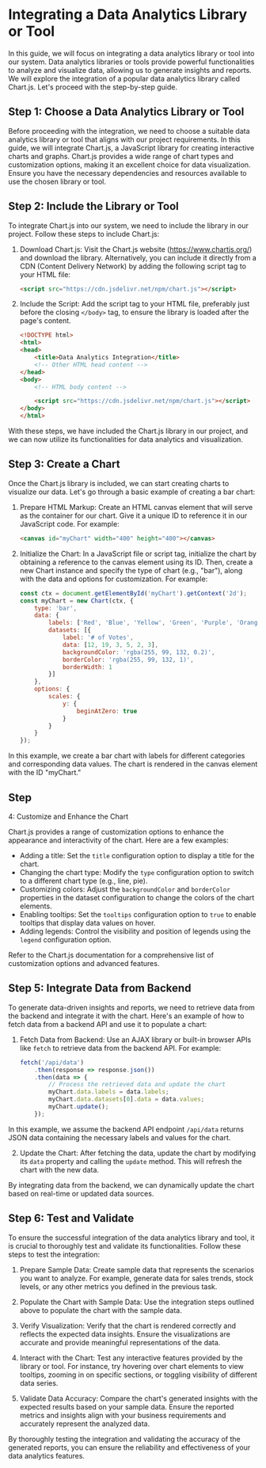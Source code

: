 # Integrating a Data Analytics Library or Tool

In this guide, we will focus on integrating a data analytics library or tool into our system. Data analytics libraries or tools provide powerful functionalities to analyze and visualize data, allowing us to generate insights and reports. We will explore the integration of a popular data analytics library called Chart.js. Let's proceed with the step-by-step guide.

## Step 1: Choose a Data Analytics Library or Tool

Before proceeding with the integration, we need to choose a suitable data analytics library or tool that aligns with our project requirements. In this guide, we will integrate Chart.js, a JavaScript library for creating interactive charts and graphs. Chart.js provides a wide range of chart types and customization options, making it an excellent choice for data visualization. Ensure you have the necessary dependencies and resources available to use the chosen library or tool.

## Step 2: Include the Library or Tool

To integrate Chart.js into our system, we need to include the library in our project. Follow these steps to include Chart.js:

1. Download Chart.js: Visit the Chart.js website (https://www.chartjs.org/) and download the library. Alternatively, you can include it directly from a CDN (Content Delivery Network) by adding the following script tag to your HTML file:
    
    ```html
    <script src="https://cdn.jsdelivr.net/npm/chart.js"></script>
    ```

2. Include the Script: Add the script tag to your HTML file, preferably just before the closing `</body>` tag, to ensure the library is loaded after the page's content.
    
    ```html
    <!DOCTYPE html>
    <html>
    <head>
        <title>Data Analytics Integration</title>
        <!-- Other HTML head content -->
    </head>
    <body>
        <!-- HTML body content -->
    
        <script src="https://cdn.jsdelivr.net/npm/chart.js"></script>
    </body>
    </html>
    ```

With these steps, we have included the Chart.js library in our project, and we can now utilize its functionalities for data analytics and visualization.

## Step 3: Create a Chart

Once the Chart.js library is included, we can start creating charts to visualize our data. Let's go through a basic example of creating a bar chart:

1. Prepare HTML Markup: Create an HTML canvas element that will serve as the container for our chart. Give it a unique ID to reference it in our JavaScript code. For example:
    
    ```html
    <canvas id="myChart" width="400" height="400"></canvas>
    ```

2. Initialize the Chart: In a JavaScript file or script tag, initialize the chart by obtaining a reference to the canvas element using its ID. Then, create a new Chart instance and specify the type of chart (e.g., "bar"), along with the data and options for customization. For example:

    ```javascript
    const ctx = document.getElementById('myChart').getContext('2d');
    const myChart = new Chart(ctx, {
        type: 'bar',
        data: {
            labels: ['Red', 'Blue', 'Yellow', 'Green', 'Purple', 'Orange'],
            datasets: [{
                label: '# of Votes',
                data: [12, 19, 3, 5, 2, 3],
                backgroundColor: 'rgba(255, 99, 132, 0.2)',
                borderColor: 'rgba(255, 99, 132, 1)',
                borderWidth: 1
            }]
        },
        options: {
            scales: {
                y: {
                    beginAtZero: true
                }
            }
        }
    });
    ```

In this example, we create a bar chart with labels for different categories and corresponding data values. The chart is rendered in the canvas element with the ID "myChart."

## Step 

4: Customize and Enhance the Chart

Chart.js provides a range of customization options to enhance the appearance and interactivity of the chart. Here are a few examples:

- Adding a title: Set the `title` configuration option to display a title for the chart.
- Changing the chart type: Modify the `type` configuration option to switch to a different chart type (e.g., line, pie).
- Customizing colors: Adjust the `backgroundColor` and `borderColor` properties in the dataset configuration to change the colors of the chart elements.
- Enabling tooltips: Set the `tooltips` configuration option to `true` to enable tooltips that display data values on hover.
- Adding legends: Control the visibility and position of legends using the `legend` configuration option.

Refer to the Chart.js documentation for a comprehensive list of customization options and advanced features.

## Step 5: Integrate Data from Backend

To generate data-driven insights and reports, we need to retrieve data from the backend and integrate it with the chart. Here's an example of how to fetch data from a backend API and use it to populate a chart:

1. Fetch Data from Backend: Use an AJAX library or built-in browser APIs like `fetch` to retrieve data from the backend API. For example:

    ```javascript
    fetch('/api/data')
        .then(response => response.json())
        .then(data => {
            // Process the retrieved data and update the chart
            myChart.data.labels = data.labels;
            myChart.data.datasets[0].data = data.values;
            myChart.update();
        });
    ```

In this example, we assume the backend API endpoint `/api/data` returns JSON data containing the necessary labels and values for the chart.

2. Update the Chart: After fetching the data, update the chart by modifying its `data` property and calling the `update` method. This will refresh the chart with the new data.

By integrating data from the backend, we can dynamically update the chart based on real-time or updated data sources.

## Step 6: Test and Validate

To ensure the successful integration of the data analytics library and tool, it is crucial to thoroughly test and validate its functionalities. Follow these steps to test the integration:

1. Prepare Sample Data: Create sample data that represents the scenarios you want to analyze. For example, generate data for sales trends, stock levels, or any other metrics you defined in the previous task.

2. Populate the Chart with Sample Data: Use the integration steps outlined above to populate the chart with the sample data.

3. Verify Visualization: Verify that the chart is rendered correctly and reflects the expected data insights. Ensure the visualizations are accurate and provide meaningful representations of the data.

4. Interact with the Chart: Test any interactive features provided by the library or tool. For instance, try hovering over chart elements to view tooltips, zooming in on specific sections, or toggling visibility of different data series.

5. Validate Data Accuracy: Compare the chart's generated insights with the expected results based on your sample data. Ensure the reported metrics and insights align with your business requirements and accurately represent the analyzed data.

By thoroughly testing the integration and validating the accuracy of the generated reports, you can ensure the reliability and effectiveness of your data analytics features.
